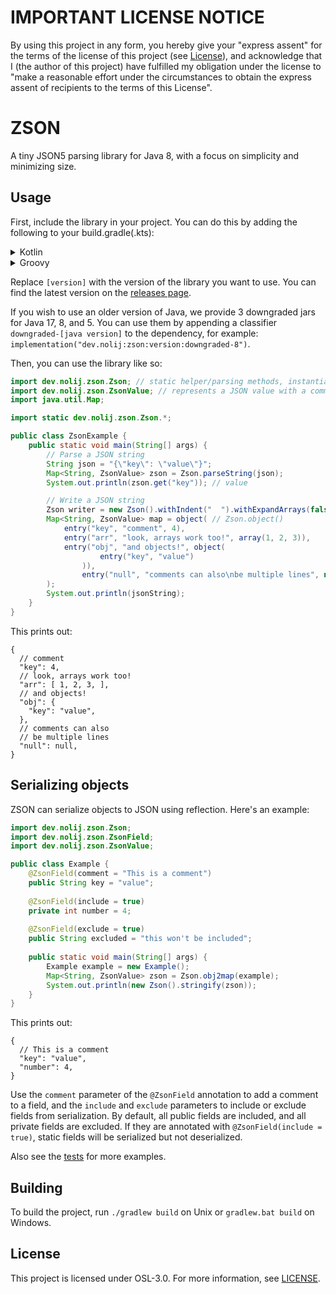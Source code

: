 # IMPORTANT LICENSE NOTICE

By using this project in any form, you hereby give your "express assent" for the terms of the license of this
project (see [License](#license)), and acknowledge that I (the author of this project) have fulfilled my obligation
under the license to "make a reasonable effort under the circumstances to obtain the express assent of recipients to
the terms of this License".

# ZSON
A tiny JSON5 parsing library for Java 8, with a focus on simplicity and minimizing size.

## Usage
First, include the library in your project. You can do this by adding the following to your build.gradle(.kts):
<details>
<summary>Kotlin</summary>

```kotlin
repositories {
    maven("https://maven.blamejared.com")
}

dependencies {
    implementation("dev.nolij:zson:[version]")
}
```
</details>
<details>
<summary>Groovy</summary>

```groovy
repositories {
    maven { url 'https://maven.blamejared.com' }
}

dependencies {
    implementation 'dev.nolij:zson:[version]'
}
```
</details>

Replace `[version]` with the version of the library you want to use.
You can find the latest version on the [releases page](https://github.com/Nolij/ZSON/releases).

If you wish to use an older version of Java, we provide 3 downgraded jars for Java 17, 8, and 5.
You can use them by appending a classifier `downgraded-[java version]` to the dependency, for example:
`implementation("dev.nolij:zson:version:downgraded-8")`.

Then, you can use the library like so:
```java
import dev.nolij.zson.Zson; // static helper/parsing methods, instantiate for a writer 
import dev.nolij.zson.ZsonValue; // represents a JSON value with a comment
import java.util.Map;

import static dev.nolij.zson.Zson.*;

public class ZsonExample {
	public static void main(String[] args) {
		// Parse a JSON string
		String json = "{\"key\": \"value\"}";
		Map<String, ZsonValue> zson = Zson.parseString(json);
		System.out.println(zson.get("key")); // value

		// Write a JSON string
		Zson writer = new Zson().withIndent("  ").withExpandArrays(false);
		Map<String, ZsonValue> map = object( // Zson.object()
			entry("key", "comment", 4),
			entry("arr", "look, arrays work too!", array(1, 2, 3)),
			entry("obj", "and objects!", object(
					entry("key", "value")
				)),
				entry("null", "comments can also\nbe multiple lines", null)
		);
		System.out.println(jsonString);
	}
}

```

This prints out:
```json5
{
  // comment
  "key": 4,
  // look, arrays work too!
  "arr": [ 1, 2, 3, ],
  // and objects!
  "obj": {
    "key": "value", 
  },
  // comments can also
  // be multiple lines
  "null": null,
}
```

## Serializing objects
ZSON can serialize objects to JSON using reflection. Here's an example:
```java
import dev.nolij.zson.Zson;
import dev.nolij.zson.ZsonField;
import dev.nolij.zson.ZsonValue;

public class Example {
	@ZsonField(comment = "This is a comment")
	public String key = "value";
	
	@ZsonField(include = true)
	private int number = 4;
	
	@ZsonField(exclude = true)
	public String excluded = "this won't be included";
	
	public static void main(String[] args) {
		Example example = new Example();
		Map<String, ZsonValue> zson = Zson.obj2map(example);
		System.out.println(new Zson().stringify(zson));
	}
}
```

This prints out:
```json5
{
  // This is a comment
  "key": "value",
  "number": 4,
}
```

Use the `comment` parameter of the `@ZsonField` annotation to add a comment to a field, and the `include` and `exclude` parameters to include or exclude fields from serialization.
By default, all public fields are included, and all private fields are excluded. If they are annotated with `@ZsonField(include = true)`, static fields will be serialized but not deserialized.

Also see the [tests](src/test/java/ZsonTest.java) for more examples.

## Building
To build the project, run `./gradlew build` on Unix or `gradlew.bat build` on Windows.

## License

This project is licensed under OSL-3.0. For more information, see [LICENSE](LICENSE).
